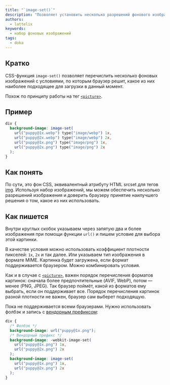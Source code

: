 ```yaml
---
title: "`image-set()`"
description: "Позволяет установить несколько разрешений фонового изображения"
authors:
  - lattelix
keywords:
  - набор фоновых изображений
tags:
  - doka
---
```


## Кратко

CSS-функция `image-set()` позволяет перечислить несколько фоновых изображений с условиями, по которым браузер решит, какое из них наиболее подходящее для загрузки в данный момент.

Похож по принципу работы на тег [`<picture>`](/html/picture/).

## Пример

```css
div {
  background-image: image-set(
    url("puppy@1x.webp") type("image/webp") 1x,
    url("puppy@2x.webp") type("image/webp") 2x,
    url("puppy@1x.png") type("image/png") 1x,
    url("puppy@2x.png") type("image/png") 2x
  );
}
```

## Как понять

По сути, это фон CSS, эквивалентный атрибуту HTML srcset для тегов [img](/html/img/). Используя набор изображений, мы можем обеспечить несколько разрешений изображения и доверить браузеру принятие наилучшего решения о том, какое из них использовать.

## Как пишется

Внутри круглых скобок указываем через запятую два и более изображения при помощи функции `url()` и пишем условие для выбора этой картинки.

В качестве условия можно использовать коэффициент плотности пикселей: `1x`, `2x` и так далее. Или указываем тип изображения в формате MIME. Картинка будет загружена, если формат поддерживается браузером. Можно комбинировать условия.

Как и в случае с [`<picture>`](/html/picture/), важен порядок перечисления форматов картинок: сначала более предпочтительные (AVIF, WebP), потом — менее (PNG, JPEG). Так браузер поймёт, какой из форматов ему выбрать, если он поддерживает все. Порядок перечисления картинок разной плотности не важен, браузер сам выберет подходящую.

Пока не поддерживается всеми браузерами. Нужно использовать фолбэк и запись с [вендорным префиксом](/css/vendor-prefixes/):

```css
div {
  /* Фолбэк */
  background-image: url("puppy@1x.png");
  /* Вендорный префикс */
  background-image: -webkit-image-set(
    url("puppy@1x.png") 1x,
    url("puppy@2x.png") 2x
  );
  background-image: image-set(
    url("puppy@1x.png") 1x,
    url("puppy@2x.png") 2x
  );
}
```
